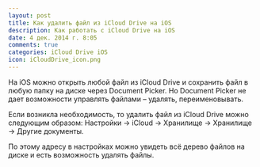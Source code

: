 ```yaml
---
layout: post
title: Как удалить файл из iCloud Drive на iOS
description: Как работать с iCloud Drive на iOS
date: 4 дек. 2014 г. 8:05
comments: true
categories: iCloud Drive iOS
icon: iCloudDrive_icon.png
---
```


На iOS можно открыть любой файл из iCloud Drive и сохранить файл в любую папку на диске через Document Picker. Но Document Picker не дает возможности управлять файлами – удалять, переименовывать.

Если возникла необходимость, то удалить файл из iCloud Drive можно следующим образом: Настройки → iCloud → Хранилище → Хранилище → Другие документы.

По этому адресу в настройках можно увидеть всё дерево файлов на диске и есть возможность удалять файлы.